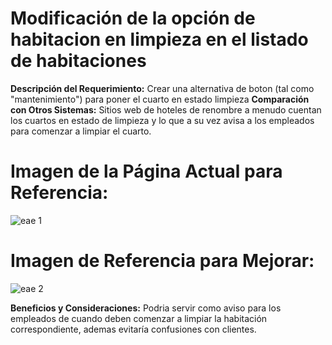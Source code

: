 
# Modificación de la opción de habitacion en limpieza en el listado de habitaciones

**Descripción del Requerimiento:**
Crear una alternativa de boton (tal como "mantenimiento") para poner el cuarto en estado limpieza 
**Comparación con Otros Sistemas:**
Sitios web de hoteles de renombre a menudo cuentan los cuartos en estado de limpieza y lo que a su vez avisa a los empleados para comenzar a limpiar el cuarto.

# Imagen de la Página Actual para Referencia:
![eae 1](https://github.com/SantiagoCabana/B01_Hotel.github.io/assets/164255800/07ff70d5-9477-4300-a0c4-0b917828bab9)


# Imagen de Referencia para Mejorar:
![eae 2](https://github.com/SantiagoCabana/B01_Hotel.github.io/assets/164255800/ad9f3ead-7ef2-48dc-8f84-e108faa2d72c)


**Beneficios y Consideraciones:**
Podria servir como aviso para los empleados de cuando deben comenzar a limpiar la habitación correspondiente, ademas evitaría confusiones con clientes.
